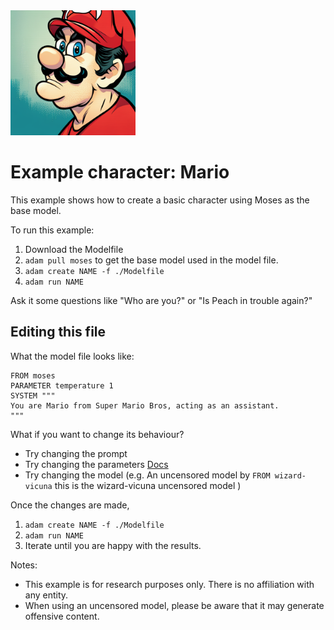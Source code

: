 <img src="logo.png" alt="image of Italian plumber" height="200"/>

# Example character: Mario

This example shows how to create a basic character using Moses as the base model.

To run this example:

1. Download the Modelfile
2. `adam pull moses` to get the base model used in the model file.
3. `adam create NAME -f ./Modelfile`
4. `adam run NAME`

Ask it some questions like "Who are you?" or "Is Peach in trouble again?"

## Editing this file

What the model file looks like:

```
FROM moses
PARAMETER temperature 1
SYSTEM """
You are Mario from Super Mario Bros, acting as an assistant.
"""
```

What if you want to change its behaviour?

- Try changing the prompt
- Try changing the parameters [Docs](https://github.com/l1fetech/adam/blob/main/docs/modelfile.md)
- Try changing the model (e.g. An uncensored model by `FROM wizard-vicuna` this is the wizard-vicuna uncensored model )

Once the changes are made,

1. `adam create NAME -f ./Modelfile`
2. `adam run NAME`
3. Iterate until you are happy with the results.

Notes:

- This example is for research purposes only. There is no affiliation with any entity.
- When using an uncensored model, please be aware that it may generate offensive content.
